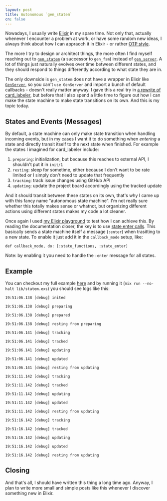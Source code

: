 ```yaml
---
layout: post
title: Autonomous `gen_statem`
cn: false
---
```


Nowadays, I usually write [Elixir](https://elixir-lang.org/) in my spare time. Not only that, actually whenever I encounter a problem at work, or have some random new ideas, I always think about how I can appraoch it in Elixir - or rather [OTP style](http://erlang.org/doc/design_principles/des_princ.html).

The more I try to design or architect things, the more often I find myself reaching out to [`gen_statem`](http://erlang.org/doc/design_principles/statem.html) (a successor to `gen_fsm`) instead of [`gen_server`](http://erlang.org/doc/design_principles/gen_server_concepts.html). A lot of things just naturally evolves over time between different states, and they should respond to things differently according to what state they are in.

The only downside is `gen_statem` does not have a wrapper in Elixir like [`GenServer`](https://hexdocs.pm/elixir/GenServer.html), so you can't `use GenServer` and import a bunch of default callbacks - doesn't really matter anyway. I gave this a real try in [a rewrite of card_labeler](https://github.com/aquarhead/card_labeler/commit/46c75c99dc2affd82d64419cf75452683b747c08), but before that I also spend a little time to figure out how I can make the state machine to make state transitions on its own. And this is my topic today.

## States and Events (Messages)

By default, a state machine can only make state transition when handling incoming events, but in my cases I want it to do something when _entering_ a state and directly transit itself to the next state when finished. For example the states I imagined for card_labeler include:

1. `preparing`: initialization, but because this reaches to external API, I shouldn't put it in `init/1`
2. `resting`: sleep for sometime, either because I don't want to be rate limited or I simply don't need to update that frequently
3. `tracking`: track issue changes using GitHub API
4. `updating`: update the project board accordingly using the tracked update

And it should transit between these states on its own, that's why I came up with this fancy name "autonomous state machine". I'm not really sure whether this totally makes sense or whatnot, but organizing different actions using different states makes my code a lot cleaner.

Once again I used [my Elixir playground](https://github.com/aquarhead/mashiro_no_asobiba) to test how I can achieve this. By reading the documentation closer, the key is to use [state enter calls](http://erlang.org/doc/design_principles/statem.html#id73392). This basically sends a state machine itself a message (`:enter`) when trasitting to a new state. To enable it just add it in the `callback_mode` setup, like:

`def callback_mode, do: [:state_functions, :state_enter]`

Note: by enabling it you need to handle the `:enter` message for all states.

## Example

You can checkout my full example [here](https://github.com/aquarhead/mashiro_no_asobiba/blob/master/lib/statem.exs) and by running it (`mix run --no-halt lib/statem.exs`) you should see logs like this:

```
19:51:06.138 [debug] inited

19:51:06.138 [debug] preparing

19:51:06.138 [debug] prepared

19:51:06.138 [debug] resting from preparing

19:51:06.141 [debug] tracking

19:51:06.141 [debug] tracked

19:51:06.141 [debug] updating

19:51:06.141 [debug] updated

19:51:06.141 [debug] resting from updating

19:51:11.142 [debug] tracking

19:51:11.142 [debug] tracked

19:51:11.142 [debug] updating

19:51:11.142 [debug] updated

19:51:11.142 [debug] resting from updating

19:51:16.142 [debug] tracking

19:51:16.142 [debug] tracked

19:51:16.142 [debug] updating

19:51:16.142 [debug] updated

19:51:16.142 [debug] resting from updating
```

## Closing

And that's all, I should have written this thing a long time ago. Anyway, I plan to write more small and simple posts like this whenever I discover something new in Elixir.
